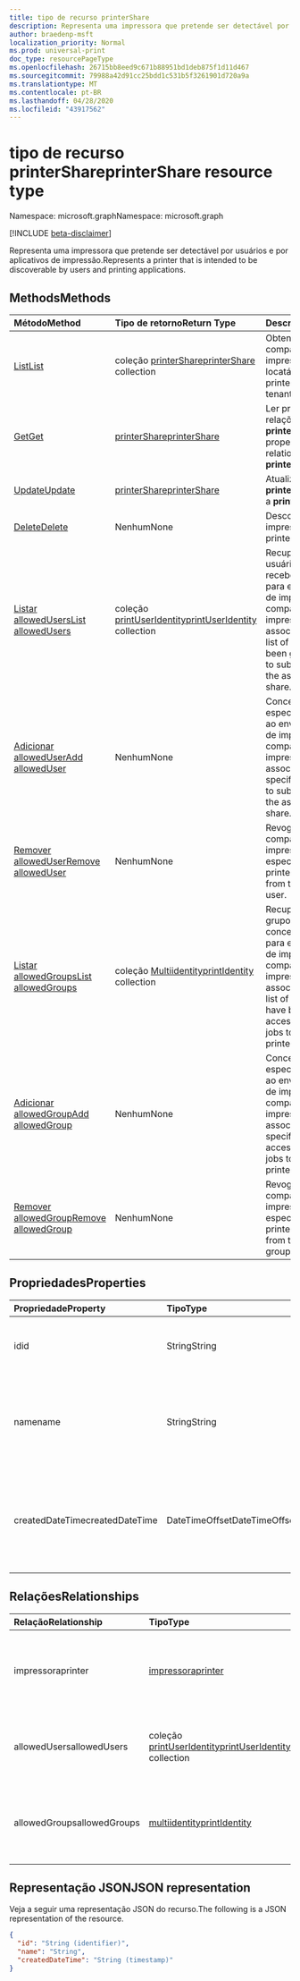 ```yaml
---
title: tipo de recurso printerShare
description: Representa uma impressora que pretende ser detectável por usuários e por aplicativos de impressão.
author: braedenp-msft
localization_priority: Normal
ms.prod: universal-print
doc_type: resourcePageType
ms.openlocfilehash: 26715bb8eed9c671b88951bd1deb875f1d11d467
ms.sourcegitcommit: 79988a42d91cc25bdd1c531b5f3261901d720a9a
ms.translationtype: MT
ms.contentlocale: pt-BR
ms.lasthandoff: 04/28/2020
ms.locfileid: "43917562"
---
```

# <a name="printershare-resource-type"></a><span data-ttu-id="bc1d9-103">tipo de recurso printerShare</span><span class="sxs-lookup"><span data-stu-id="bc1d9-103">printerShare resource type</span></span>

<span data-ttu-id="bc1d9-104">Namespace: microsoft.graph</span><span class="sxs-lookup"><span data-stu-id="bc1d9-104">Namespace: microsoft.graph</span></span>

[!INCLUDE [beta-disclaimer](../../includes/beta-disclaimer.md)]

<span data-ttu-id="bc1d9-105">Representa uma impressora que pretende ser detectável por usuários e por aplicativos de impressão.</span><span class="sxs-lookup"><span data-stu-id="bc1d9-105">Represents a printer that is intended to be discoverable by users and printing applications.</span></span>

## <a name="methods"></a><span data-ttu-id="bc1d9-106">Methods</span><span class="sxs-lookup"><span data-stu-id="bc1d9-106">Methods</span></span>

| <span data-ttu-id="bc1d9-107">Método</span><span class="sxs-lookup"><span data-stu-id="bc1d9-107">Method</span></span>       | <span data-ttu-id="bc1d9-108">Tipo de retorno</span><span class="sxs-lookup"><span data-stu-id="bc1d9-108">Return Type</span></span> | <span data-ttu-id="bc1d9-109">Descrição</span><span class="sxs-lookup"><span data-stu-id="bc1d9-109">Description</span></span> |
|:-------------|:------------|:------------|
| [<span data-ttu-id="bc1d9-110">List</span><span class="sxs-lookup"><span data-stu-id="bc1d9-110">List</span></span>](../api/print-list-printershares.md) | <span data-ttu-id="bc1d9-111">coleção [printerShare](printershare.md)</span><span class="sxs-lookup"><span data-stu-id="bc1d9-111">[printerShare](printershare.md) collection</span></span> | <span data-ttu-id="bc1d9-112">Obtenha uma lista de compartilhamentos de impressora no locatário.</span><span class="sxs-lookup"><span data-stu-id="bc1d9-112">Get a list of printer shares in the tenant.</span></span> |
| [<span data-ttu-id="bc1d9-113">Get</span><span class="sxs-lookup"><span data-stu-id="bc1d9-113">Get</span></span>](../api/printershare-get.md) | [<span data-ttu-id="bc1d9-114">printerShare</span><span class="sxs-lookup"><span data-stu-id="bc1d9-114">printerShare</span></span>](printershare.md) | <span data-ttu-id="bc1d9-115">Ler propriedades e relações de um objeto **printerShare** .</span><span class="sxs-lookup"><span data-stu-id="bc1d9-115">Read properties and relationships of a **printerShare** object.</span></span> |
| [<span data-ttu-id="bc1d9-116">Update</span><span class="sxs-lookup"><span data-stu-id="bc1d9-116">Update</span></span>](../api/printershare-update.md) | [<span data-ttu-id="bc1d9-117">printerShare</span><span class="sxs-lookup"><span data-stu-id="bc1d9-117">printerShare</span></span>](printershare.md) | <span data-ttu-id="bc1d9-118">Atualizar um objeto **printerShare** .</span><span class="sxs-lookup"><span data-stu-id="bc1d9-118">Update a **printerShare** object.</span></span> |
| [<span data-ttu-id="bc1d9-119">Delete</span><span class="sxs-lookup"><span data-stu-id="bc1d9-119">Delete</span></span>](../api/printershare-delete.md) | <span data-ttu-id="bc1d9-120">Nenhum</span><span class="sxs-lookup"><span data-stu-id="bc1d9-120">None</span></span> | <span data-ttu-id="bc1d9-121">Descompartilhar uma impressora.</span><span class="sxs-lookup"><span data-stu-id="bc1d9-121">Unshare a printer.</span></span> |
| [<span data-ttu-id="bc1d9-122">Listar allowedUsers</span><span class="sxs-lookup"><span data-stu-id="bc1d9-122">List allowedUsers</span></span>](../api/printershare-list-allowedusers.md) | <span data-ttu-id="bc1d9-123">coleção [printUserIdentity](printuseridentity.md)</span><span class="sxs-lookup"><span data-stu-id="bc1d9-123">[printUserIdentity](printuseridentity.md) collection</span></span> | <span data-ttu-id="bc1d9-124">Recupere uma lista de usuários que receberam acesso para enviar trabalhos de impressão para o compartilhamento de impressora associado.</span><span class="sxs-lookup"><span data-stu-id="bc1d9-124">Retrieve a list of users who have been granted access to submit print jobs to the associated printer share.</span></span> |
| [<span data-ttu-id="bc1d9-125">Adicionar allowedUser</span><span class="sxs-lookup"><span data-stu-id="bc1d9-125">Add allowedUser</span></span>](../api/printershare-post-allowedusers.md) | <span data-ttu-id="bc1d9-126">Nenhum</span><span class="sxs-lookup"><span data-stu-id="bc1d9-126">None</span></span> | <span data-ttu-id="bc1d9-127">Conceda ao usuário especificado o acesso ao envio de trabalhos de impressão para o compartilhamento de impressora associado.</span><span class="sxs-lookup"><span data-stu-id="bc1d9-127">Grant the specified user access to submit print jobs to the associated printer share.</span></span> |
| [<span data-ttu-id="bc1d9-128">Remover allowedUser</span><span class="sxs-lookup"><span data-stu-id="bc1d9-128">Remove allowedUser</span></span>](../api/printershare-delete-alloweduser.md) | <span data-ttu-id="bc1d9-129">Nenhum</span><span class="sxs-lookup"><span data-stu-id="bc1d9-129">None</span></span> | <span data-ttu-id="bc1d9-130">Revoga o acesso ao compartilhamento de impressora do usuário especificado.</span><span class="sxs-lookup"><span data-stu-id="bc1d9-130">Revoke printer share access from the specified user.</span></span> |
| [<span data-ttu-id="bc1d9-131">Listar allowedGroups</span><span class="sxs-lookup"><span data-stu-id="bc1d9-131">List allowedGroups</span></span>](../api/printershare-list-allowedgroups.md) | <span data-ttu-id="bc1d9-132">coleção [Multiidentity](printidentity.md)</span><span class="sxs-lookup"><span data-stu-id="bc1d9-132">[printIdentity](printidentity.md) collection</span></span> | <span data-ttu-id="bc1d9-133">Recupere uma lista de grupos aos quais foi concedido acesso para enviar trabalhos de impressão ao compartilhamento de impressora associado.</span><span class="sxs-lookup"><span data-stu-id="bc1d9-133">Retrieve a list of groups that have been granted access to submit print jobs to the associated printer share.</span></span> |
| [<span data-ttu-id="bc1d9-134">Adicionar allowedGroup</span><span class="sxs-lookup"><span data-stu-id="bc1d9-134">Add allowedGroup</span></span>](../api/printershare-post-allowedgroups.md) | <span data-ttu-id="bc1d9-135">Nenhum</span><span class="sxs-lookup"><span data-stu-id="bc1d9-135">None</span></span> | <span data-ttu-id="bc1d9-136">Conceda ao grupo especificado o acesso ao envio de trabalhos de impressão para o compartilhamento de impressora associado.</span><span class="sxs-lookup"><span data-stu-id="bc1d9-136">Grant the specified group access to submit print jobs to the associated printer share.</span></span> |
| [<span data-ttu-id="bc1d9-137">Remover allowedGroup</span><span class="sxs-lookup"><span data-stu-id="bc1d9-137">Remove allowedGroup</span></span>](../api/printershare-delete-allowedgroup.md) | <span data-ttu-id="bc1d9-138">Nenhum</span><span class="sxs-lookup"><span data-stu-id="bc1d9-138">None</span></span> | <span data-ttu-id="bc1d9-139">Revoga o acesso ao compartilhamento de impressora do grupo especificado.</span><span class="sxs-lookup"><span data-stu-id="bc1d9-139">Revoke printer share access from the specified group.</span></span> |

## <a name="properties"></a><span data-ttu-id="bc1d9-140">Propriedades</span><span class="sxs-lookup"><span data-stu-id="bc1d9-140">Properties</span></span>
| <span data-ttu-id="bc1d9-141">Propriedade</span><span class="sxs-lookup"><span data-stu-id="bc1d9-141">Property</span></span>     | <span data-ttu-id="bc1d9-142">Tipo</span><span class="sxs-lookup"><span data-stu-id="bc1d9-142">Type</span></span>        | <span data-ttu-id="bc1d9-143">Descrição</span><span class="sxs-lookup"><span data-stu-id="bc1d9-143">Description</span></span> |
|:-------------|:------------|:------------|
|<span data-ttu-id="bc1d9-144">id</span><span class="sxs-lookup"><span data-stu-id="bc1d9-144">id</span></span>|<span data-ttu-id="bc1d9-145">String</span><span class="sxs-lookup"><span data-stu-id="bc1d9-145">String</span></span>| <span data-ttu-id="bc1d9-146">O identificador do printerShare.</span><span class="sxs-lookup"><span data-stu-id="bc1d9-146">The printerShare's identifier.</span></span> <span data-ttu-id="bc1d9-147">Somente leitura.</span><span class="sxs-lookup"><span data-stu-id="bc1d9-147">Read-only.</span></span>|
|<span data-ttu-id="bc1d9-148">name</span><span class="sxs-lookup"><span data-stu-id="bc1d9-148">name</span></span>|<span data-ttu-id="bc1d9-149">String</span><span class="sxs-lookup"><span data-stu-id="bc1d9-149">String</span></span>|<span data-ttu-id="bc1d9-150">O nome do compartilhamento de impressora que os clientes de impressão devem exibir.</span><span class="sxs-lookup"><span data-stu-id="bc1d9-150">The name of the printer share that print clients should display.</span></span>|
|<span data-ttu-id="bc1d9-151">createdDateTime</span><span class="sxs-lookup"><span data-stu-id="bc1d9-151">createdDateTime</span></span>|<span data-ttu-id="bc1d9-152">DateTimeOffset</span><span class="sxs-lookup"><span data-stu-id="bc1d9-152">DateTimeOffset</span></span>|<span data-ttu-id="bc1d9-153">O DateTimeOffset quando o compartilhamento da impressora foi criado.</span><span class="sxs-lookup"><span data-stu-id="bc1d9-153">The DateTimeOffset when the printer share was created.</span></span> <span data-ttu-id="bc1d9-154">Somente leitura.</span><span class="sxs-lookup"><span data-stu-id="bc1d9-154">Read-only.</span></span>|

## <a name="relationships"></a><span data-ttu-id="bc1d9-155">Relações</span><span class="sxs-lookup"><span data-stu-id="bc1d9-155">Relationships</span></span>
| <span data-ttu-id="bc1d9-156">Relação</span><span class="sxs-lookup"><span data-stu-id="bc1d9-156">Relationship</span></span> | <span data-ttu-id="bc1d9-157">Tipo</span><span class="sxs-lookup"><span data-stu-id="bc1d9-157">Type</span></span>        | <span data-ttu-id="bc1d9-158">Descrição</span><span class="sxs-lookup"><span data-stu-id="bc1d9-158">Description</span></span> |
|:-------------|:------------|:------------|
|<span data-ttu-id="bc1d9-159">impressora</span><span class="sxs-lookup"><span data-stu-id="bc1d9-159">printer</span></span>|[<span data-ttu-id="bc1d9-160">impressora</span><span class="sxs-lookup"><span data-stu-id="bc1d9-160">printer</span></span>](printer.md)|<span data-ttu-id="bc1d9-161">A impressora à qual esse compartilhamento de impressora está relacionado.</span><span class="sxs-lookup"><span data-stu-id="bc1d9-161">The printer that this printer share is related to.</span></span> |
|<span data-ttu-id="bc1d9-162">allowedUsers</span><span class="sxs-lookup"><span data-stu-id="bc1d9-162">allowedUsers</span></span>|<span data-ttu-id="bc1d9-163">coleção [printUserIdentity](printuseridentity.md)</span><span class="sxs-lookup"><span data-stu-id="bc1d9-163">[printUserIdentity](printuseridentity.md) collection</span></span>|<span data-ttu-id="bc1d9-164">Os usuários que têm acesso à impressão usando a impressora.</span><span class="sxs-lookup"><span data-stu-id="bc1d9-164">The users who have access to print using the printer.</span></span>|
|<span data-ttu-id="bc1d9-165">allowedGroups</span><span class="sxs-lookup"><span data-stu-id="bc1d9-165">allowedGroups</span></span>|[<span data-ttu-id="bc1d9-166">multiidentity</span><span class="sxs-lookup"><span data-stu-id="bc1d9-166">printIdentity</span></span>](printidentity.md)|<span data-ttu-id="bc1d9-167">Os grupos cujos usuários têm acesso para imprimir usando a impressora.</span><span class="sxs-lookup"><span data-stu-id="bc1d9-167">The groups whose users have access to print using the printer.</span></span>|

## <a name="json-representation"></a><span data-ttu-id="bc1d9-168">Representação JSON</span><span class="sxs-lookup"><span data-stu-id="bc1d9-168">JSON representation</span></span>

<span data-ttu-id="bc1d9-169">Veja a seguir uma representação JSON do recurso.</span><span class="sxs-lookup"><span data-stu-id="bc1d9-169">The following is a JSON representation of the resource.</span></span>

<!-- {
  "blockType": "resource",
  "optionalProperties": [

  ],
  "@odata.type": "microsoft.graph.printerShare",
  "keyProperty": "id",
  "baseType":"microsoft.graph.entity"
}-->

```json
{
  "id": "String (identifier)",
  "name": "String",
  "createdDateTime": "String (timestamp)"
}
```

<!-- uuid: 8fcb5dbc-d5aa-4681-8e31-b001d5168d79
2015-10-25 14:57:30 UTC -->
<!-- {
  "type": "#page.annotation",
  "description": "printerShare resource",
  "keywords": "",
  "section": "documentation",
  "tocPath": ""
}-->
